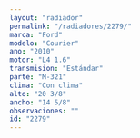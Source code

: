 ```yaml
---
layout: "radiador"
permalink: "/radiadores/2279/"
marca: "Ford"
modelo: "Courier"
ano: "2010"
motor: "L4 1.6"
transmision: "Estándar"
parte: "M-321"
clima: "Con clima"
alto: "20 3/8"
ancho: "14 5/8"
observaciones: ""
id: "2279"
---
```


